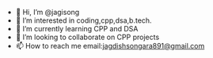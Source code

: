 - 👋 Hi, I’m @jagisong
- 👀 I’m interested in coding,cpp,dsa,b.tech.
- 🌱 I’m currently learning CPP and DSA
- 💞️ I’m looking to collaborate on CPP projects
- 📫 How to reach me email:jagdishsongara891@gmail.com

<!---
jagisong/jagisong is a ✨ special ✨ repository because its `README.md` (this file) appears on your GitHub profile.
You can click the Preview link to take a look at your changes.
--->
